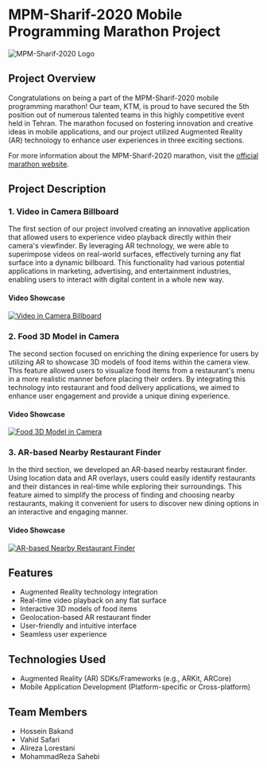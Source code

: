 # MPM-Sharif-2020 Mobile Programming Marathon Project

![MPM-Sharif-2020 Logo](http://mpm.sharif.ir/wp-content/uploads/2021/08/logo.jpg)

## Project Overview

Congratulations on being a part of the MPM-Sharif-2020 mobile programming marathon! Our team, KTM, is proud to have secured the 5th position out of numerous talented teams in this highly competitive event held in Tehran. The marathon focused on fostering innovation and creative ideas in mobile applications, and our project utilized Augmented Reality (AR) technology to enhance user experiences in three exciting sections.

For more information about the MPM-Sharif-2020 marathon, visit the [official marathon website](http://mpm.sharif.ir/mpm8/).

## Project Description

### 1. Video in Camera Billboard

The first section of our project involved creating an innovative application that allowed users to experience video playback directly within their camera's viewfinder. By leveraging AR technology, we were able to superimpose videos on real-world surfaces, effectively turning any flat surface into a dynamic billboard. This functionality had various potential applications in marketing, advertising, and entertainment industries, enabling users to interact with digital content in a whole new way.

#### Video Showcase

[![Video in Camera Billboard](link_to_video_billboard_thumbnail.png)](link_to_video_billboard)

### 2. Food 3D Model in Camera

The second section focused on enriching the dining experience for users by utilizing AR to showcase 3D models of food items within the camera view. This feature allowed users to visualize food items from a restaurant's menu in a more realistic manner before placing their orders. By integrating this technology into restaurant and food delivery applications, we aimed to enhance user engagement and provide a unique dining experience.

#### Video Showcase

[![Food 3D Model in Camera](link_to_food_3d_model_thumbnail.png)](link_to_food_3d_model)

### 3. AR-based Nearby Restaurant Finder

In the third section, we developed an AR-based nearby restaurant finder. Using location data and AR overlays, users could easily identify restaurants and their distances in real-time while exploring their surroundings. This feature aimed to simplify the process of finding and choosing nearby restaurants, making it convenient for users to discover new dining options in an interactive and engaging manner.

#### Video Showcase

[![AR-based Nearby Restaurant Finder](link_to_ar_restaurant_finder_thumbnail.png)](link_to_ar_restaurant_finder)

## Features

- Augmented Reality technology integration
- Real-time video playback on any flat surface
- Interactive 3D models of food items
- Geolocation-based AR restaurant finder
- User-friendly and intuitive interface
- Seamless user experience

## Technologies Used

- Augmented Reality (AR) SDKs/Frameworks (e.g., ARKit, ARCore)
- Mobile Application Development (Platform-specific or Cross-platform)

## Team Members

- Hossein Bakand
- Vahid Safari
- Alireza Lorestani
- MohammadReza Sahebi
